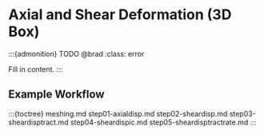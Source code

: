 # Axial and Shear Deformation (3D Box)

:::{admonition} TODO @brad
:class: error

Fill in content.
:::

## Example Workflow

:::{toctree}
meshing.md
step01-axialdisp.md
step02-sheardisp.md
step03-sheardisptract.md
step04-sheardispic.md
step05-sheardisptractrate.md
:::
